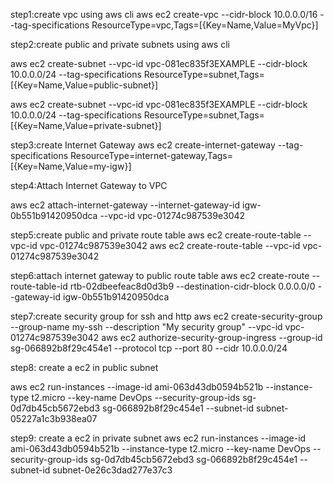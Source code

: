 step1:create vpc using aws cli
aws ec2 create-vpc --cidr-block 10.0.0.0/16 --tag-specifications ResourceType=vpc,Tags=[{Key=Name,Value=MyVpc}]


step2:create public and private subnets using aws cli

aws ec2 create-subnet --vpc-id vpc-081ec835f3EXAMPLE --cidr-block 10.0.0.0/24 --tag-specifications ResourceType=subnet,Tags=[{Key=Name,Value=public-subnet}]


aws ec2 create-subnet
--vpc-id vpc-081ec835f3EXAMPLE
--cidr-block 10.0.0.0/24
--tag-specifications ResourceType=subnet,Tags=[{Key=Name,Value=private-subnet}]

step3:create Internet Gateway
aws ec2 create-internet-gateway --tag-specifications ResourceType=internet-gateway,Tags=[{Key=Name,Value=my-igw}]

step4:Attach Internet Gateway to VPC

aws ec2 attach-internet-gateway --internet-gateway-id igw-0b551b91420950dca --vpc-id vpc-01274c987539e3042

step5:create public and private route table
aws ec2 create-route-table --vpc-id vpc-01274c987539e3042
aws ec2 create-route-table --vpc-id vpc-01274c987539e3042

step6:attach internet gateway to public route table
aws ec2 create-route --route-table-id rtb-02dbeefeac8d0d3b9 --destination-cidr-block 0.0.0.0/0 --gateway-id igw-0b551b91420950dca

step7:create security group for ssh and http
aws ec2 create-security-group --group-name my-ssh --description "My security group" --vpc-id vpc-01274c987539e3042
aws ec2 authorize-security-group-ingress --group-id sg-066892b8f29c454e1 --protocol tcp --port 80 --cidr 10.0.0.0/24

step8: create a ec2 in public subnet

aws ec2 run-instances --image-id ami-063d43db0594b521b --instance-type t2.micro --key-name DevOps --security-group-ids sg-0d7db45cb5672ebd3 sg-066892b8f29c454e1 --subnet-id subnet-05227a1c3b938ea07


step9: create a ec2 in private subnet
aws ec2 run-instances --image-id ami-063d43db0594b521b --instance-type t2.micro --key-name DevOps --security-group-ids sg-0d7db45cb5672ebd3 sg-066892b8f29c454e1 --subnet-id subnet-0e26c3dad277e37c3


